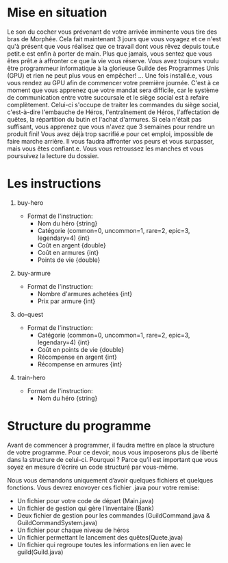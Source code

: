 # Mise en situation
Le son du cocher vous prévenant de votre arrivée imminente vous tire des bras de Morphée. Cela fait maintenant 3 jours que vous voyagez et ce n'est qu'à présent que vous réalisez que ce travail dont vous rêvez depuis tout.e petit.e est enfin à porter de main. Plus que jamais, vous sentez que vous êtes prêt.e à affronter ce que la vie vous réserve. Vous avez toujours voulu être programmeur informatique à la glorieuse Guilde des Programmes Unis (GPU) et rien ne peut plus vous en empêcher! 
... 
Une fois installé.e, vous vous rendez au GPU afin de commencer votre première journée. C'est à ce moment que vous apprenez que votre mandat sera difficile, car le système de communication entre votre succursale et le siège social est à refaire complètement. Celui-ci s'occupe de traiter les commandes du siège social, c'est-à-dire l'embauche de Héros, l'entraînement de Héros, l'affectation de quêtes, la répartition du butin et l'achat d'armures. Si cela n'était pas suffisant, vous apprenez que vous n'avez que 3 semaines pour rendre un produit fini! Vous avez déjà trop sacrifié.e pour cet emploi, impossible de faire marche arrière. Il vous faudra affronter vos peurs et vous surpasser, mais vous êtes confiant.e. Vous vous retroussez les manches et vous poursuivez la lecture du dossier.

# Les instructions

1. buy-hero
   - Format de l'instruction:
     - Nom du héro {string}
     - Catégorie (common=0, uncommon=1, rare=2, epic=3, legendary=4) {int}
     - Coût en argent {double}
     - Coût en armures {int}
     - Points de vie {double}

2. buy-armure
   - Format de l'instruction:
     - Nombre d'armures achetées {int}
     - Prix par armure {int}

3. do-quest
   - Format de l'instruction:
     - Catégorie (common=0, uncommon=1, rare=2, epic=3, legendary=4) {int}
     - Coût en points de vie {double}
     - Récompense en argent {int}
     - Récompense en armures {int}

4. train-hero
   - Format de l'instruction:
     - Nom du héro {string}
    
 # Structure du programme
Avant de commencer à programmer, il faudra mettre en place la structure de votre programme. Pour ce devoir, nous vous imposerons plus de liberté dans la structure de celui-ci. Pourquoi ? Parce qu’il est important que vous soyez en mesure d’écrire un code structuré par vous-même.

Nous vous demandons uniquement d’avoir quelques fichiers et quelques fonctions. Vous devrez enovoyer ces fichier .java pour votre remise:
* Un fichier pour votre code de départ (Main.java)
* Un fichier de gestion qui gère l'inventaire (Bank)
* Deux fichier de gestion pour les commandes (GuildCommand.java & GuildCommandSystem.java)
* Un fichier pour chaque niveau de héros
* Un fichier permettant le lancement des quêtes(Quete.java)
* Un fichier qui regroupe toutes les informations en lien avec le guild(Guild.java)
